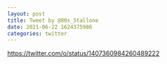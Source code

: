 ```yaml
--- 
layout: post 
title: Tweet by @80s_Stallone 
date: 2021-06-22 1624375986 
categories: twitter 
--- 
```

https://twitter.com/o/status/1407360984260489222